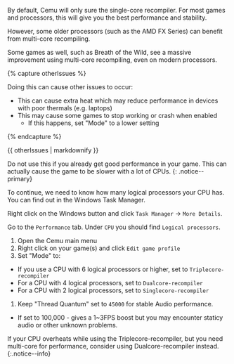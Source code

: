 By default, Cemu will only sure the single-core recompiler. For most games and processors, this will give you the best performance and stability.

However, some older processors (such as the AMD FX Series) can benefit from multi-core recompiling.

Some games as well, such as Breath of the Wild, see a massive improvement using multi-core recompiling, even on modern processors.

{% capture otherIssues %}

Doing this can cause other issues to occur:
- This can cause extra heat which may reduce performance in devices with poor thermals (e.g. laptops)
- This may cause some games to stop working or crash when enabled
  - If this happens, set "Mode" to a lower setting

{% endcapture %}

<div class="notice--danger">{{ otherIssues | markdownify }}</div>

Do not use this if you already get good performance in your game. This can actually cause the game to be slower with a lot of CPUs.
{: .notice--primary}

To continue, we need to know how many logical processors your CPU has. You can find out in the Windows Task Manager.

Right click on the Windows button and click `Task Manager` -> `More Details`.

Go to the `Performance` tab. Under `CPU` you should find `Logical processors`.

1. Open the Cemu main menu
1. Right click on your game(s) and click `Edit game profile`
1. Set "Mode" to:
  - If you use a CPU with 6 logical processors or higher, set to `Triplecore-recompiler`
  - For a CPU with 4 logical processors, set to `Dualcore-recompiler`
  - For a CPU with 2 logical processors, set to `Singlecore-recompiler`
1. Keep "Thread Quantum" set to `45000` for stable Audio performance.
  - If set to 100,000 - gives a 1~3FPS boost but you may encounter staticy audio or other unknown problems.

If your CPU overheats while using the Triplecore-recompiler, but you need multi-core for performance, consider using Dualcore-recompiler instead.
{:.notice--info}
